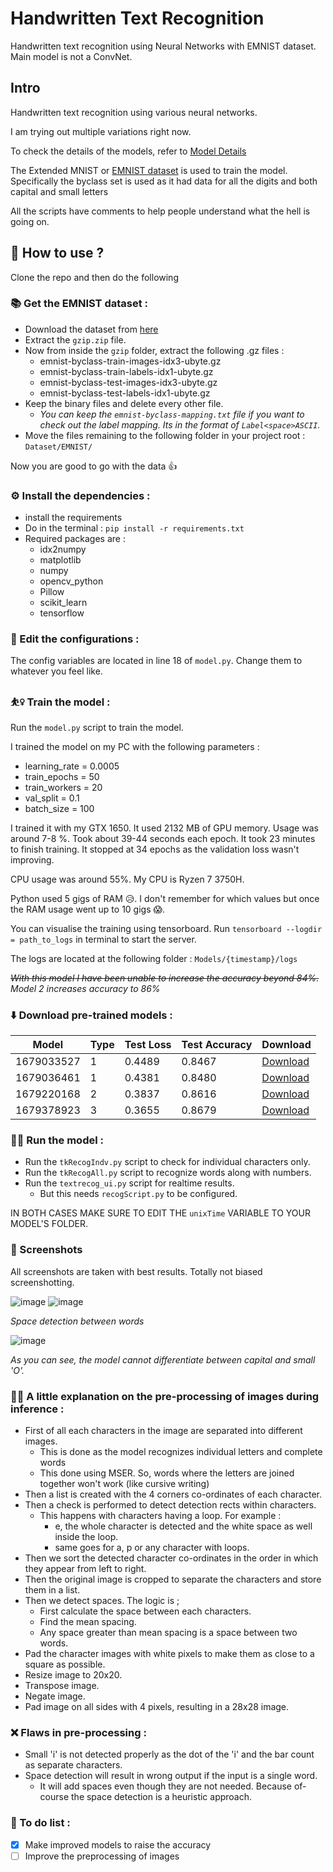 # Handwritten Text Recognition
 Handwritten text recognition using Neural Networks with EMNIST dataset.
 Main model is not a ConvNet.

## Intro
Handwritten text recognition using various neural networks. 

I am trying out multiple variations right now.

To check the details of the models, refer to [Model Details](https://github.com/ShambaC/Handwritten-Text-Recognition/blob/main/Model_Details.md)

The Extended MNIST or [EMNIST dataset](https://www.nist.gov/itl/products-and-services/emnist-dataset) is used to train the model.
Specifically the byclass set is used as it had data for all the digits and both capital and small letters

All the scripts have comments to help people understand what the hell is going on.

## 🔎 How to use ?
Clone the repo and then do the following

### 📚 Get the EMNIST dataset :
- Download the dataset from [here](http://www.itl.nist.gov/iaui/vip/cs_links/EMNIST/gzip.zip)
- Extract the `gzip.zip` file.
- Now from inside the `gzip` folder, extract the following .gz files : 
    - emnist-byclass-train-images-idx3-ubyte.gz
    - emnist-byclass-train-labels-idx1-ubyte.gz
    - emnist-byclass-test-images-idx3-ubyte.gz
    - emnist-byclass-test-labels-idx1-ubyte.gz
- Keep the binary files and delete every other file.
    - <i>You can keep the `emnist-byclass-mapping.txt` file if you want to check out the label mapping. Its in the format of `Label<space>ASCII`.</i>
- Move the files remaining to the following folder in your project root : `Dataset/EMNIST/`

Now you are good to go with the data 👍

### ⚙ Install the dependencies :
- install the requirements
- Do in the terminal : `pip install -r requirements.txt`
- Required packages are :
    - idx2numpy
    - matplotlib
    - numpy
    - opencv_python
    - Pillow
    - scikit_learn
    - tensorflow

### 🧾 Edit the configurations :
The config variables are located in line 18 of `model.py`.
Change them to whatever you feel like.

### ⛹️‍♀️ Train the model :
Run the `model.py` script to train the model.

I trained the model on my PC with the following parameters :
- learning_rate = 0.0005
- train_epochs = 50
- train_workers = 20
- val_split = 0.1
- batch_size = 100

I trained it with my GTX 1650. It used 2132 MB of GPU memory.  Usage was around 7-8 %. Took about 39-44 seconds each epoch. It took 23 minutes to finish training. It stopped at 34 epochs as the validation loss wasn't improving.

CPU usage was around 55%. My CPU is Ryzen 7 3750H.

Python used 5 gigs of RAM 😥. I don't remember for which values but once the RAM usage went up to 10 gigs 😱.

You can visualise the training using tensorboard. Run `tensorboard --logdir = path_to_logs` in terminal to start the server.

The logs are located at the following folder : `Models/{timestamp}/logs`

~~<i>With this model I have been unable to increase the accuracy beyond 84%.</i>~~
<i>Model 2 increases accuracy to 86%</i>

### ⬇️ Download pre-trained models :
| Model      |    Type   | Test Loss | Test Accuracy | Download |
|------------|-----------|-----------|---------------|----------|
| 1679033527 |     1     |  0.4489   | 0.8467        |[Download](https://cdn.discordapp.com/attachments/559309816640831489/1086345880170418236/Models1.zip)|
| 1679036461 |     1     |  0.4381   | 0.8480        |[Download](https://cdn.discordapp.com/attachments/559309816640831489/1086345880585638039/Models2.zip)|
| 1679220168 |     2     |  0.3837   | 0.8616        |[Download](https://cdn.discordapp.com/attachments/559309816640831489/1086956826173640724/Models3.zip)|
| 1679378923 |     3     |  0.3655   | 0.8679        |[Download](https://cdn.discordapp.com/attachments/559309816640831489/1100994180001566801/Models4.zip)|

### 🏃‍♂️ Run the model :
- Run the `tkRecogIndv.py` script to check for individual characters only.
- Run the `tkRecogAll.py` script to recognize words along with numbers.
- Run the `textrecog_ui.py` script for realtime results.
    - But this needs `recogScript.py` to be configured.

IN BOTH CASES MAKE SURE TO EDIT THE `unixTime` VARIABLE TO YOUR MODEL'S FOLDER.

### 📸 Screenshots
All screenshots are taken with best results. Totally not biased screenshotting.

![image](https://user-images.githubusercontent.com/38806897/225983444-f7001431-c7a4-4cd4-a7d2-6bf0b1e08d45.png)
![image](https://user-images.githubusercontent.com/38806897/226276782-a4c3e7aa-879a-4daa-8cd5-fbe0c993b9a4.png)

<i>Space detection between words</i>

![image](https://user-images.githubusercontent.com/38806897/226188252-80c297ec-045f-4927-922f-36b163679cf6.png)

<i>As you can see, the model cannot differentiate between capital and small 'O'.</i>

### 👨‍🏫 A little explanation on the pre-processing of images during inference :
- First of all each characters in the image are separated into different images.
    - This is done as the model recognizes individual letters and complete words
    - This done using MSER. So, words where the letters are joined together won't work (like cursive writing)
- Then a list is created with the 4 corners co-ordinates of each character.
- Then a check is performed to detect detection rects within characters.
    - This happens with characters having a loop. For example :
        - e, the whole character is detected and the white space as well inside the loop.
        - same goes for a, p or any character with loops.
- Then we sort the detected character co-ordinates in the order in which they appear from left to right.
- Then the original image is cropped to separate the characters and store them in a list.
- Then we detect spaces. The logic is ;
    - First calculate the space between each characters.
    - Find the mean spacing.
    - Any space greater than mean spacing is a space between two words.
- Pad the character images with white pixels to make them as close to a square as possible.
- Resize image to 20x20.
- Transpose image.
- Negate image.
- Pad image on all sides with 4 pixels, resulting in a 28x28 image.

### ❌ Flaws in pre-processing :
- Small 'i' is not detected properly as the dot of the 'i' and the bar count as separate characters.
- Space detection will result in wrong output if the input is a single word.
    - It will add spaces even though they are not needed. Because of-course the space detection is a heuristic approach.

### 📝 To do list :
- [x] Make improved models to raise the accuracy
- [ ] Improve the preprocessing of images
